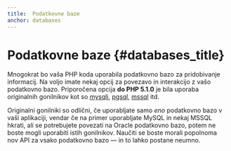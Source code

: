 ```yaml
---
title:  Podatkovne baze
anchor: databases
---
```


# Podatkovne baze {#databases_title}

Mnogokrat bo vaša PHP koda uporabila podatkovno bazo za pridobivanje informacij. Na voljo imate nekaj opcij za povezavo in interakcijo
z vašo podatkovno bazo. Priporočena opcija **do PHP 5.1.0** je bila uporaba originalnih gonilnikov kot so [mysqli], [pgsql], [mssql] itd.

Originalni gonilniki so odlični, če uporabljate samo _eno_ podatkovno bazo v vaši aplikaciji, vendar če na primer uporabljate MySQL in nekaj MSSQL hkrati,
ali se potrebujete povezati na Oracle podatkovno bazo, potem ne boste mogli uporabiti istih gonilnikov. Naučiti se boste morali popolnoma nov API za vsako
podatkovno bazo &mdash; in to lahko postane neumno.


[mysqli]: http://php.net/mysqli
[pgsql]: http://php.net/pgsql
[mssql]: http://php.net/mssql